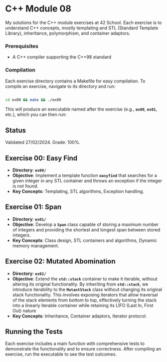 # **C++ Module 08**

My solutions for the C++ module exercises at 42 School. Each exercise is to understand C++ concepts, mostly templating and STL (Standard Template Library), inheritance, polymorphism, and container adaptors.

### **Prerequisites**

- A C++ compiler supporting the C++98 standard

### **Compilation**

Each exercise directory contains a Makefile for easy compilation. To compile an exercise, navigate to its directory and run:

```bash

cd ex00 && make && ./ex00
```

This will produce an executable named after the exercise (e.g., **`ex00`**, **`ex01`**, etc.), which you can then run:

## Status
Validated 27/02/2024. Grade: 100%.

## **Exercise 00: Easy Find**

- **Directory**: **`ex00/`**
- **Objective**: Implement a template function **`easyfind`** that searches for a given integer in any STL container and throws an exception if the integer is not found.
- **Key Concepts**: Templating, STL algorithms, Exception handling.

## **Exercise 01: Span**

- **Directory**: **`ex01/`**
- **Objective**: Develop a **`Span`** class capable of storing a maximum number of integers and providing the shortest and longest span between stored integers.
- **Key Concepts**: Class design, STL containers and algorithms, Dynamic memory management.

## **Exercise 02: Mutated Abomination**

- **Directory**: **`ex02/`**
- **Objective**: Extend the **`std::stack`** container to make it iterable, without altering its original functionality. By inheriting from **`std::stack`**, we introduce iterability to the **`MutantStack`** class without changing its original stack functionality. This involves exposing iterators that allow traversal of the stack elements from bottom to top, effectively turning the stack into a linearly iterable container while retaining its LIFO (Last In, First Out) nature
- **Key Concepts**: Inheritance, Container adaptors, Iterator protocol.

## **Running the Tests**

Each exercise includes a main function with comprehensive tests to demonstrate the functionality and to ensure correctness. After compiling an exercise, run the executable to see the test outcomes.
